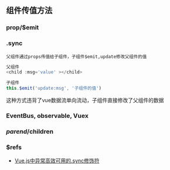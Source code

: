 ## 组件传值方法


### prop/$emit
### .sync
```
父组件通过props传值给子组件，子组件$emit,update修改父组件的值
```

``` javascript
父组件
<child :msg='value' ></child>

子组件
this.$emit('update:msg', '子组件的值')
```
这种方式违背了vue数据流单向流动，子组件直接修改了父组件的数据

### EventBus, observable, Vuex

### $parend/$children
### $refs





* [Vue.js中异常高效可用的.sync修饰符](https://www.jianshu.com/p/efde1f54a367)